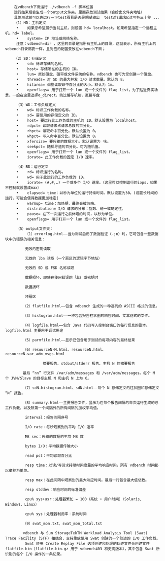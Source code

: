         在vdbench下面运行 ./vdbench -f 脚本位置
        运行结束后会生成一个output文件夹，里面存放测试结果（会给出文件夹地址）
        具体测试前可以先运行一下test看看是否是期望输出  test对sdb和c读写各三十秒 ...
        （1）HD：主机定义
         •    如果您希望展示当前主机，则设置 hd= localhost。如果希望指定一个远程主机，hd= label。
         •    system= IP 地址或网络名称。
         注意：vdbench=dir ，这里的目录是指所有主机上的目录，这就表示，所有主机上的vdbench目录都要一样，且对应的配置要放在vdbench下面；

        （2）SD：存储定义
         •    sd= 标识存储的名称。
         •    host= 存储所在的主机的 ID。
         •    lun= 原始磁盘、磁带或文件系统的名称。vdbench 也可为您创建一个磁盘。
         •    threads= 对 SD 的最大并发 I/O 请求数量。默认为 8。
         •    hitarea= 调整读取命中百分比的大小。默认为 1m。
         •    openflags= 用于打开一个 lun 或一个文件的 flag_list，为了贴近真实场景，一般在这里选择o_direct，绕过缓存机制，直接写盘

         （3）WD：工作负载定义
         •    wd= 标识工作负载的名称。
         •    sd= 要使用的存储定义的 ID。
         •    host= 要运行此工作负载的主机的 ID。默认设置为 localhost。
         •    rdpct= 读取请求占请求总数的百分比。
         •    rhpct= 读取命中百分比。默认设置为 0。
         •    whpct= 写入命中百分比。默认设置为 0。
         •    xfersize= 要传输的数据大小。默认设置为 4k。
         •    seekpct= 随机寻道的百分比。可为随机值。
         •    openflags= 用于打开一个 lun 或一个文件的 flag_list。
         •    iorate= 此工作负载的固定 I/O 速率。

         （4）RD：运行定义
         •    rd= 标识运行的名称。
         •    wd= 用于此运行的工作负载的 ID。
         •    iorate= (#,#,…) 一个或多个 I/O 速率。（这里可以控制运行的iops，如果不控制就设置成max）
         •    elapsed= time：以秒为单位的运行持续时间。默认设置为30。(设置长时间的运行，可能会使得数据更加稳定)
         •    warmup= time：加热期，最终会被忽略。
         •    distribution= I/O 请求的分布：指数、统一或确定性。
         •    pause= 在下一次运行之前休眠的时间，以秒为单位。
         •    openflags= 用于打开一个 lun 或一个文件的 flag_list。

         （5）output文件夹：
             （1）errorlog.html——当为测试启用了数据验证（-jn）时，它可包含一些数据块中的错误的相关信息：

             无效的密钥读取

             无效的 lba 读取（一个扇区的逻辑字节地址）

             无效的 SD 或 FSD 名称读取

             数据损坏，即使在使用错误的 lba 或密钥时

             数据损坏

             坏扇区

            （2）flatfile.html——包含 vdbench 生成的一种逐列的 ASCII 格式的信息。

            （3）histogram.html——一种包含报告柱状图的响应时间、文本格式的文件。

            （4）logfile.html——包含 Java 代码写入控制台窗口的每行信息的副本。logfile.html 主要用于调试用途

            （5）parmfile.html——显示已包含用于测试的每项内容的最终结果

            （6）resourceN-M.html、resourceN.html、resourceN.var_adm_msgs.html

                     摘要报告、stdout/stderr 报告、主机 N 的摘要报告

            最后 “nn” 行文件 /var/adm/messages 和 /var/adm/messages。每个 M 个 JVM/Slave 的目标主机 N 和主机 N 上为 0。

            （7）sdN.histogram.html、sdN.html——每个 N 存储定义的柱状图和存储定义 “N” 报告。

            （8）summary.html——主要报告文件，显示为在每个报告间隔的每次运行生成的总工作负载，以及除第一个间隔外的所有间隔的加权平均值。

             interval：报告间隔序号

             I/O rate：每秒观察到的平均 I/O 速率

             MB sec：传输的数据的平均 MB 数

             bytes I/O：平均数据传输大小

             read pct：平均读取百分比

             resp time：以读/写请求持续时间度量的平均响应时间。所有 vdbench 时间都以毫秒为单位。

             resp max：在此间隔中观察到的最大响应时间。最后一行包含最大值总数。

             resp stddev：响应时间的标准偏差

             cpu% sys+usr：处理器繁忙 = 100（系统 + 用户时间）（Solaris、Windows、Linux）

             cpu% sys：处理器利用率：系统时间

            （9）swat_mon.txt，swat_mon_total.txt

            vdbench 与 Sun StorageTekTM Workload Analysis Tool (Swat) Trace Facility (STF) 相结合，支持重放使用 Swat 创建的一个轨迹的 I/O 工作负载。
             Swat 使用 Create Replay File 选项创建和处理的轨迹文件会创建文件 flatfile.bin（flatfile.bin.gz 用于 vdbench403 和更高版本），其中包含 Swat 所识别的每个 I/O 操作的一条记录。
